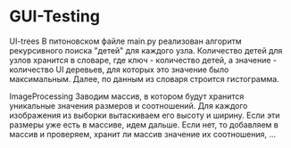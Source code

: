 # GUI-Testing
UI-trees
    В питоновском файле main.py реализован алгоритм рекурсивного поиска "детей" для каждого узла. Количество детей для узлов хранится в словаре, где ключ - количество детей, а значение - количество UI деревьев, для которых это значение было максимальным. Далее, по данным из словаря строится гистограмма.

ImageProcessing
    Заводим массив, в котором будут хранится уникальные значения размеров и соотношений. Для каждого изображения из выборки вытаскиваем его высоту и ширину. Если эти размеры уже есть в массиве, идем дальше. Если нет, то добавляем в массив и проверяем, хранит ли массив значение их соотношения, ...
